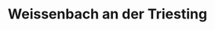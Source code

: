 ---
title: Weissenbach an der Triesting
url: /weissenbach-an-der-triesting/
latitude: 47.982
longitude: 16.039
---